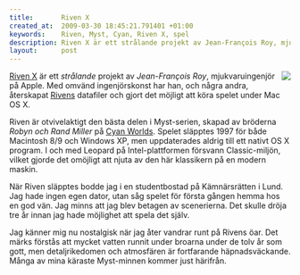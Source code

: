 ```yaml
--- 
title:       Riven X
created_at:  2009-03-30 18:45:21.791401 +01:00
keywords:    Riven, Myst, Cyan, Riven X, spel
description: Riven X är ett strålande projekt av Jean-François Roy, mjukvaruingenjör på Apple. Med omvänd ingenjörskonst har han, och några andra, återskapat Rivens datafiler och gjort det möjligt att köra spelet under Mac OS X.  
layout:      post
---
```


<div class="imagezoom" style="float: right; margin: 0 0 4px 8px;">
	<a href="http://swedishpixels.com/bilder/riven.jpg" title="Skärmdump från Riven på Mac OS X"><img src="http://swedishpixels.com/bilder/riven-thumbnail.jpg" /></a>
</div> 

[Riven X][1] är ett *strålande* projekt av *Jean-François Roy*, mjukvaruingenjör på Apple. Med omvänd ingenjörskonst har han, och några andra, återskapat [Rivens][4] datafiler och gjort det möjligt att köra spelet under Mac OS X.

Riven är otvivelaktigt den bästa delen i Myst-serien, skapad av bröderna *Robyn och Rand Miller* på [Cyan Worlds][3]. Spelet släpptes 1997 för både Macintosh 8/9 och Windows XP, men uppdaterades aldrig till ett nativt OS X program. I och med Leopard på Intel-plattformen försvann Classic-miljön, vilket gjorde det omöjligt att njuta av den här klassikern på en modern maskin.

När Riven släpptes bodde jag i en studentbostad på Kämnärsrätten i Lund. Jag hade ingen egen dator, utan såg spelet för första gången hemma hos en god vän. Jag minns att jag blev betagen av scenerierna. Det skulle dröja tre år innan jag hade möjlighet att spela det själv. 

Jag känner mig nu nostalgisk när jag åter vandrar runt på Rivens öar. Det märks förstås att mycket vatten runnit under broarna under de tolv år som gott, men detaljrikedomen och atmosfären är fortfarande häpnadsväckande. Många av mina käraste Myst-minnen kommer just härifrån.

[1]: http://www.devklog.net/rivenx/
[2]: http://fissure.sourceforge.net/
[3]: http://www.cyan.com/
[4]: http://en.wikipedia.org/wiki/Riven